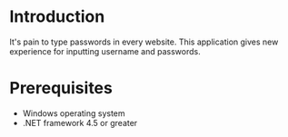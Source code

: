 # Introduction
It's pain to type passwords in every website. This application gives new experience for inputting username and passwords.

# Prerequisites
- Windows operating system
- .NET framework 4.5 or greater

